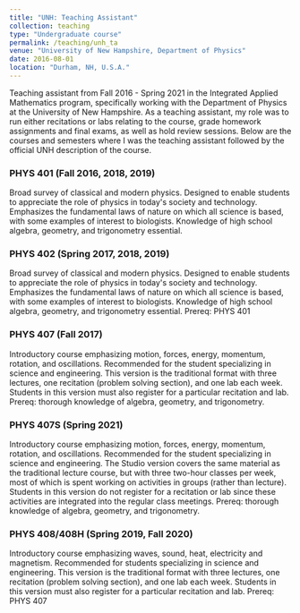 ```yaml
---
title: "UNH: Teaching Assistant"
collection: teaching
type: "Undergraduate course"
permalink: /teaching/unh_ta
venue: "University of New Hampshire, Department of Physics"
date: 2016-08-01
location: "Durham, NH, U.S.A."
---
```


Teaching assistant from Fall 2016 - Spring 2021 in the Integrated Applied Mathematics program, specifically working with the Department of Physics at the University of New Hampshire. As a teaching assistant, my role was to run either recitations or labs relating to the course, grade homework assignments and final exams, as well as hold review sessions. Below are the courses and semesters where I was the teaching assistant followed by the official UNH description of the course.

### PHYS 401 (Fall 2016, 2018, 2019)
Broad survey of classical and modern physics. Designed to enable students to appreciate the role of physics in today's society and technology. Emphasizes the fundamental laws of nature on which all science is based, with some examples of interest to biologists. Knowledge of high school algebra, geometry, and trigonometry essential. 

### PHYS 402 (Spring 2017, 2018, 2019)
Broad survey of classical and modern physics. Designed to enable students to appreciate the role of physics in today's society and technology. Emphasizes the fundamental laws of nature on which all science is based, with some examples of interest to biologists. Knowledge of high school algebra, geometry, and trigonometry essential. Prereq: PHYS 401

### PHYS 407 (Fall 2017)
Introductory course emphasizing motion, forces, energy, momentum, rotation, and oscillations. Recommended for the student specializing in science and engineering. This version is the traditional format with three lectures, one recitation (problem solving section), and one lab each week. Students in this version must also register for a particular recitation and lab. Prereq: thorough knowledge of algebra, geometry, and trigonometry.

### PHYS 407S (Spring 2021)
Introductory course emphasizing motion, forces, energy, momentum, rotation, and oscillations. Recommended for the student specializing in science and engineering. The Studio version covers the same material as the traditional lecture course, but with three two-hour classes per week, most of which is spent working on activities in groups (rather than lecture). Students in this version do not register for a recitation or lab since these activities are integrated into the regular class meetings. Prereq: thorough knowledge of algebra, geometry, and trigonometry.


### PHYS 408/408H (Spring 2019, Fall 2020)
Introductory course emphasizing waves, sound, heat, electricity and magnetism. Recommended for students specializing in science and engineering. This version is the traditional format with three lectures, one recitation (problem solving section), and one lab each week. Students in this version must also register for a particular recitation and lab. Prereq: PHYS 407
